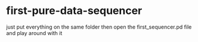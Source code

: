 # first-pure-data-sequencer

just put everything on the same folder
then open the first_sequencer.pd file and play around with it
